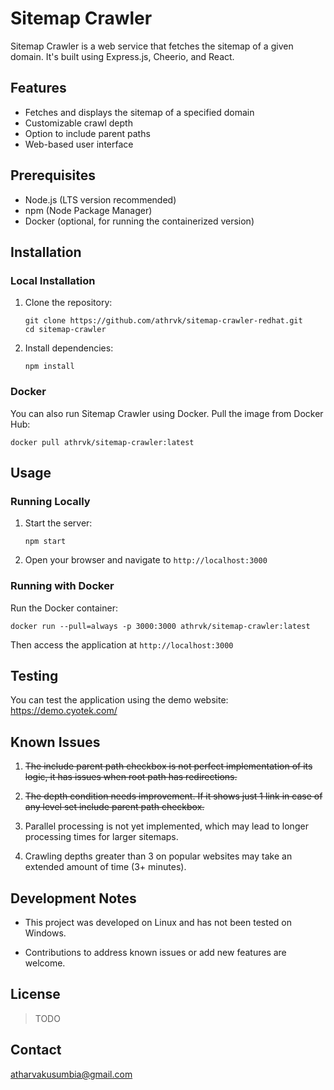 # Sitemap Crawler

Sitemap Crawler is a web service that fetches the sitemap of a given domain. It's built using Express.js, Cheerio, and React.

## Features

- Fetches and displays the sitemap of a specified domain
- Customizable crawl depth
- Option to include parent paths
- Web-based user interface

## Prerequisites

- Node.js (LTS version recommended)
- npm (Node Package Manager)
- Docker (optional, for running the containerized version)

## Installation

### Local Installation

1. Clone the repository:

   ```
   git clone https://github.com/athrvk/sitemap-crawler-redhat.git
   cd sitemap-crawler
   ```

2. Install dependencies:

   ```
   npm install
   ```

### Docker

You can also run Sitemap Crawler using Docker. Pull the image from Docker Hub:

```
docker pull athrvk/sitemap-crawler:latest
```

## Usage

### Running Locally

1. Start the server:

   ```
   npm start
   ```

2. Open your browser and navigate to `http://localhost:3000`

### Running with Docker

Run the Docker container:

```
docker run --pull=always -p 3000:3000 athrvk/sitemap-crawler:latest
```

Then access the application at `http://localhost:3000`

## Testing

You can test the application using the demo website: https://demo.cyotek.com/


## Known Issues

1. ~~The include parent path checkbox is not perfect implementation of its logic, it has issues when root path has redirections.~~

2. ~~The depth condition needs improvement. If it shows just 1 link in case of any level set include parent path checkbox.~~

3. Parallel processing is not yet implemented, which may lead to longer processing times for larger sitemaps.

4. Crawling depths greater than 3 on popular websites may take an extended amount of time (3+ minutes).


## Development Notes

- This project was developed on Linux and has not been tested on Windows.

- Contributions to address known issues or add new features are welcome.

## License

> TODO

## Contact

[atharvakusumbia@gmail.com](atharvakusumbia@gmail.com)
